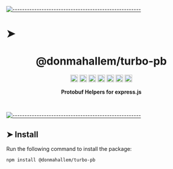 <!-- ⚠️ This README has been generated from the file(s) "../package_readme_blueprint.md" ⚠️-->
[![-----------------------------------------------------](https://raw.githubusercontent.com/andreasbm/readme/master/assets/lines/water.png)](#h1-aligncenterdonmahallemturbo-pbh1)

# ➤ <h1 align="center">@donmahallem/turbo-pb</h1>
<p align="center">
		<a href="https://github.com/donmahallem/turbo/actions?query=workflow%3ATest+branch%3Amaster"><img alt="Test" src="https://github.com/donmahallem/turbo/workflows/Test/badge.svg?branch=master&event=push" height="20"/></a>
<a href="https://codecov.io/gh/donmahallem/turbo/donmahallem/master/packages/turbo"><img alt="codecov" src="https://codecov.io/gh/donmahallem/turbo/branch/master/graph/badge.svg?flag=TurboPb" height="20"/></a>
<a href="https://badge.fury.io/js/%40donmahallem%2Fturbo-pb"><img alt="npm version" src="https://badge.fury.io/js/%40donmahallem%2Fturbo-pb.svg" height="20"/></a>
<a href="https://github.com/donmahallem/turbo/blob/master/LICENSE"><img alt="GitHub license" src="https://img.shields.io/github/license/donmahallem/turbo" height="20"/></a>
<a href="https://david-dm.org/donmahallem/turbo?path=packages/turbo-pb"><img alt="dependencies Status" src="https://david-dm.org/donmahallem/turbo/status.svg?path=packages/turbo-pb" height="20"/></a>
<a href="https://david-dm.org/donmahallem/turbo?path=packages/turbo-pb&type=dev"><img alt="devDependencies Status" src="https://david-dm.org/donmahallem/turbo/dev-status.svg?path=packages/turbo-pb" height="20"/></a>
<a href="https://github.com/donmahallem/turbo/graphs/contributors"><img alt="GitHub contributors" src="https://img.shields.io/github/contributors-anon/donmahallem/turbo" height="20"/></a>
	</p>


<p align="center">
  <b>Protobuf Helpers for express.js</b></br>
  <sub><sub>
</p>

<br />



[![-----------------------------------------------------](https://raw.githubusercontent.com/andreasbm/readme/master/assets/lines/water.png)](#install)

## ➤ Install

Run the following command to install the package:

```
npm install @donmahallem/turbo-pb
```
